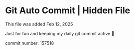 # Git Auto Commit | Hidden File

This file was added Feb 12, 2025

Just for fun and keeping my daily git commit active 🤪

commit number: 157518
